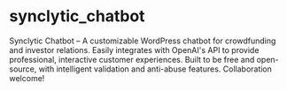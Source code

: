 # synclytic_chatbot
Synclytic Chatbot – A customizable WordPress chatbot for crowdfunding and investor relations. Easily integrates with OpenAI's API to provide professional, interactive customer experiences. Built to be free and open-source, with intelligent validation and anti-abuse features. Collaboration welcome!
